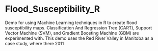 # Flood_Susceptibility_R
Demo for using Machine Learning techniques in R to create flood susceptibility maps. Classification And Regression Tree (CART), Support Vector Machine (SVM), and Gradient Boosting Machine (GBM) are experimented with. This demo uses the Red River Valley in Manitoba as a case study, where there 2011
